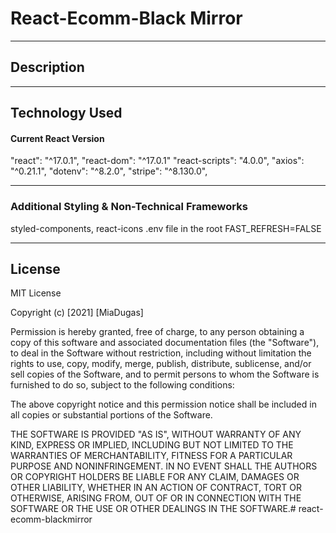 # React-Ecomm-Black Mirror


<hr>

## Description



<hr>

 <!-- ![Main View](https://github.com/miadugas/svelte_ecomm/blob/main/black_mirror.png) -->

## Technology Used
#### Current React Version

"react": "^17.0.1", "react-dom": "^17.0.1" "react-scripts": "4.0.0", "axios": "^0.21.1", "dotenv": "^8.2.0", "stripe": "^8.130.0",




<hr>

### Additional Styling & Non-Technical Frameworks
styled-components, react-icons
.env file in the root
FAST_REFRESH=FALSE


<hr>

## License

MIT License

Copyright (c) [2021] [MiaDugas]

Permission is hereby granted, free of charge, to any person obtaining a copy
of this software and associated documentation files (the "Software"), to deal
in the Software without restriction, including without limitation the rights
to use, copy, modify, merge, publish, distribute, sublicense, and/or sell
copies of the Software, and to permit persons to whom the Software is
furnished to do so, subject to the following conditions:

The above copyright notice and this permission notice shall be included in all
copies or substantial portions of the Software.

THE SOFTWARE IS PROVIDED "AS IS", WITHOUT WARRANTY OF ANY KIND, EXPRESS OR
IMPLIED, INCLUDING BUT NOT LIMITED TO THE WARRANTIES OF MERCHANTABILITY,
FITNESS FOR A PARTICULAR PURPOSE AND NONINFRINGEMENT. IN NO EVENT SHALL THE
AUTHORS OR COPYRIGHT HOLDERS BE LIABLE FOR ANY CLAIM, DAMAGES OR OTHER
LIABILITY, WHETHER IN AN ACTION OF CONTRACT, TORT OR OTHERWISE, ARISING FROM,
OUT OF OR IN CONNECTION WITH THE SOFTWARE OR THE USE OR OTHER DEALINGS IN THE
SOFTWARE.# react-ecomm-blackmirror
